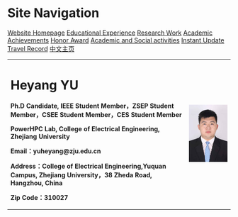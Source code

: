 # Site Navigation
<a href="/englishversion.html">Website Homepage</a>
<a href="/Ejiaoyu.html">Educational Experience</a>
<a href="/Eyanjiugongzuo.html">Research Work</a>
<a href="/Exueshuchengguo.html">Academic Achievements</a>
<a href="/Erongyujiangli.html">Honor Award</a>
<a href="/Exueshuhuodong.html">Academic and Social activities</a>
<a href="/Ejishigengxin.html">Instant Update</a>
<a href="/Eqita.html">Travel Record</a>
<a href="/index.html">中文主页</a>


<table border="0">
  <tr>
    <td width="80%">
      <h1>Heyang YU</h1>
      <p><b>Ph.D Candidate, IEEE Student Member，ZSEP Student Member，CSEE Student Member，CES Student Member</b></p>
      <p><b>PowerHPC Lab, College of Electrical Engineering, Zhejiang University</b></p>
      <p><b>Email：yuheyang@zju.edu.cn</b></p>
      <p><b>Address：College of Electrical Engineering,Yuquan Campus, Zhejiang University，38 Zheda Road, Hangzhou, China</b></p>
      <p><b>Zip Code：310027</b></p>
    </td>
    <td width="20%">
      <img src="/YY.jpg" width="100%">      
    </td>
  </tr>
</table>
